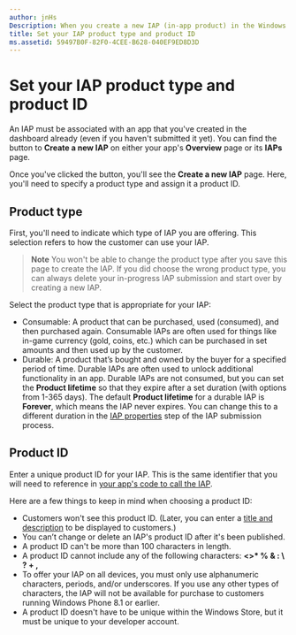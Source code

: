 ```yaml
---
author: jnHs
Description: When you create a new IAP (in-app product) in the Windows Dev Center dashboard, you'll need to specify a product type and assign it a product ID.
title: Set your IAP product type and product ID
ms.assetid: 59497B0F-82F0-4CEE-B628-040EF9ED8D3D
---
```


# Set your IAP product type and product ID

An IAP must be associated with an app that you've created in the dashboard already (even if you haven't submitted it yet). You can find the button to **Create a new IAP** on either your app's **Overview** page or its **IAPs** page.

Once you've clicked the button, you'll see the **Create a new IAP** page. Here, you'll need to specify a product type and assign it a product ID.

## Product type

First, you'll need to indicate which type of IAP you are offering. This selection refers to how the customer can use your IAP.

> **Note** You won't be able to change the product type after you save this page to create the IAP. If you did choose the wrong product type, you can always delete your in-progress IAP submission and start over by creating a new IAP.

Select the product type that is appropriate for your IAP:

- Consumable: A product that can be purchased, used (consumed), and then purchased again. Consumable IAPs are often used for things like in-game currency (gold, coins, etc.) which can be purchased in set amounts and then used up by the customer.
- Durable: A product that’s bought and owned by the buyer for a specified period of time. Durable IAPs are often used to unlock additional functionality in an app. Durable IAPs are not consumed, but you can set the **Product lifetime** so that they expire after a set duration (with options from 1-365 days). The default **Product lifetime** for a durable IAP is **Forever**, which means the IAP never expires. You can change this to a different duration in the [IAP properties](enter-iap-properties.md) step of the IAP submission process.

## Product ID

Enter a unique product ID for your IAP. This is the same identifier that you will need to reference in [your app's code to call the IAP](https://msdn.microsoft.com/library/windows/apps/mt219684).

Here are a few things to keep in mind when choosing a product ID:

-   Customers won't see this product ID. (Later, you can enter a [title and description](create-iap-descriptions.md) to be displayed to customers.)
-   You can’t change or delete an IAP's product ID after it's been published.
-   A product ID can't be more than 100 characters in length.
-   A product ID cannot include any of the following characters: **&lt;&gt;\* % & : \\ ? + ,**
-   To offer your IAP on all devices, you must only use alphanumeric characters, periods, and/or underscores. If you use any other types of characters, the IAP will not be available for purchase to customers running Windows Phone 8.1 or earlier.
-   A product ID doesn't have to be unique within the Windows Store, but it must be unique to your developer account.
 






<!--HONumber=Jun16_HO3-->


